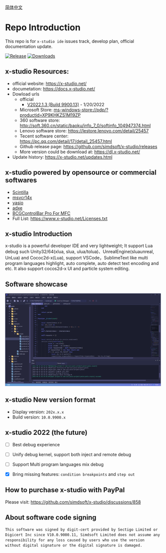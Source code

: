 [简体中文](https://github.com/simdsoft/x-studio/blob/master/README.md)

# Repo Introduction

This repo is for `x-studio ide` issues track, develop plan, official documentation update.
  
[![Release](https://img.shields.io/badge/dynamic/json.svg?label=Release&url=https%3A%2F%2Fapi.github.com%2Frepos%2Fsimdsoft%2Fx-studio.github.io%2Freleases%2Flatest&query=%24.name&colorB=blue)](../../releases/latest)
[![Downloads](https://img.shields.io/github/downloads/simdsoft/x-studio.github.io/total.svg?label=Downloads&colorB=orange)](../../releases/latest)


## x-studio Resources:

- official website: https://x-studio.net/
- documetation: https://docs.x-studio.net/
- Dowload urls
  - official
    - [V2022.1.3 (Build 9900.13)](https://x-studio.net/dl.php?version=10.0.9900.13) - 1/20/2022
  - Microsoft Store: <a href="ms-windows-store://pdp/?productid=XP9KHKZS1M19ZP">ms-windows-store://pdp/?productid=XP9KHKZS1M19ZP</a>
  - 360 software store: http://soft.360.cn/static/baoku/info_7_0/softinfo_104947374.html
  - Lenovo software store: https://lestore.lenovo.com/detail/25457
  - Tecent software center: https://pc.qq.com/detail/17/detail_25457.html
  - Github release page: https://github.com/simdsoft/x-studio/releases
  - More version could be download at: https://dl.x-studio.net/
- Update history: https://x-studio.net/updates.html

## x-studio powered by opensource or commercial softwares

- [Scintilla](https://www.scintilla.org/)
- [msvcr14x](https://github.com/sonyps5201314/msvcr14x)
- [yasio](https://github.com/yasio/yasio)
- [adxe](https://github.com/adxeproject/adxe)
- [BCGControlBar Pro For MFC](https://bcgsoft.com/)
- Full List: https://www.x-studio.net/Licenses.txt

## x-studio Introduction

x-studio is a powerful developer IDE and very lightweight; It support Lua debug such Unity32/64(xlua, slua, ulua/tolua)、UnrealEngine(sluaunreal, UnLua) and Cococ2d-x(Lua), support VSCode，SublimeText like multi program languages highlight, auto complete, auto detect text encoding and etc. It also support cocos2d-x UI and particle system editing.

## Software showcase

![image](showcase21-1.png)

## x-studio New version format

- Display version: `202x.x.x`
- Build version: `10.0.9900.x`

## x-studio 2022 (the future)

- [ ] Best debug experience
- [ ] Unify debug kernel, support both inject and remote debug
- [ ] Support Multi program languages mix debug
- [x] Bring missing features: `condition breakpoints` and `step out`


## How to purchase x-studio with PayPal
Please visit: https://github.com/simdsoft/x-studio/discussions/858

## About software code signing

`This software was signed by digit-cert provided by Sectigo Limited or Digicert Inc since V10.0.9000.11, Simdsoft Limited does not assume any responsibility for any loss caused by users who use the version without digital signature or the digital signature is damaged. `
